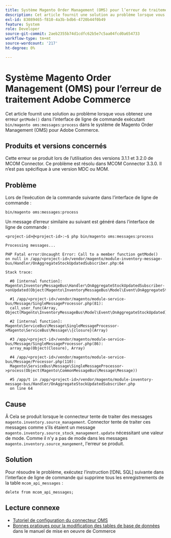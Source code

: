 ```yaml
---
title: Système Magento Order Management (OMS) pour l’erreur de traitement Adobe Commerce
description: Cet article fournit une solution au problème lorsque vous obtenez une erreur "getMode()" dans l’interface de ligne de commande exécutant "bin/magento oms:messages:process" dans le système Magento Order Management (OMS) pour Adobe Commerce.
exl-id: 83089465-f810-4a3b-bdb6-4720b44f0b49
feature: System
role: Developer
source-git-commit: 2aeb2355b74d1cdfc62b5e7c5aa04fcd0a654733
workflow-type: tm+mt
source-wordcount: '217'
ht-degree: 0%

---
```


# Système Magento Order Management (OMS) pour l’erreur de traitement Adobe Commerce

Cet article fournit une solution au problème lorsque vous obtenez une erreur `getMode()` dans l’interface de ligne de commande exécutant `bin/magento oms:messages:process` dans le système de Magento Order Management (OMS) pour Adobe Commerce.

## Produits et versions concernés

Cette erreur se produit lors de l’utilisation des versions 3.1.1 et 3.2.0 de MCOM Connector. Ce problème est résolu dans MCOM Connector 3.3.0. Il n’est pas spécifique à une version MDC ou MOM.

## Problème

Lors de l’exécution de la commande suivante dans l’interface de ligne de commande :

`bin/magento oms:messages:process`

Un message d’erreur similaire au suivant est généré dans l’interface de ligne de commande :

```
<project-id>@<project-id>:~$ php bin/magento oms:messages:process

Processing messages...

PHP Fatal error:Uncaught Error: Call to a member function getMode()
on null in /app/<project-id>/vendor/magento/module-inventory-message-bus/Handler/OnAggregateStockUpdatedSubscriber.php:64

Stack trace:

  #0 [internal function]: Magento\InventoryMessageBus\Handler\OnAggregateStockUpdatedSubscriber->onUpdated(Object(Magento\InventoryMessageBus\Model\Event\OnAggregateStockUpdated))

  #1 /app/<project-id>/vendor/magento/module-service-bus/Message/SingleMessageProcessor.php(81):
  call_user_func(Array, Object(Magento\InventoryMessageBus\Model\Event\OnAggregateStockUpdated))

  #2 [internal function]: Magento\ServiceBus\Message\SingleMessageProcessor->Magento\ServiceBus\Message\\{closure}(Array)

  #3 /app/<project-id>/vendor/magento/module-service-bus/Message/SingleMessageProcessor.php(86):
  array_map(Object(Closure), Array)

  #4 /app/<project-id>/vendor/magento/module-service-bus/Message/Processor.php(110):
  Magento\ServiceBus\Message\SingleMessageProcessor->process(Object(Magento\CommonMessageBus\Message\Message))

  #5 /app/t in /app/<project-id>/vendor/magento/module-inventory-message-bus/Handler/OnAggregateStockUpdatedSubscriber.php
  on line 64
```

## Cause

Â
Cela se produit lorsque le connecteur tente de traiter des messages `magento.inventory.source_management`. Connector tente de traiter ces messages comme s’ils étaient un message `magento.inventory.source_stock_management.update` nécessitant une valeur de mode. Comme il n&#39;y a pas de mode dans les messages `magento.inventory.source_mangement`, l&#39;erreur se produit.

## Solution

Pour résoudre le problème, exécutez l’instruction [!DNL SQL] suivante dans l’interface de ligne de commande qui supprime tous les enregistrements de la table `mcom_api_messages` :

`delete from mcom_api_messages;`

## Lecture connexe

* [&#x200B; Tutoriel de configuration du connecteur OMS](https://commerce-docs.github.io/oms-documentation-archive/integration/connector/setup-tutorial/)
* [&#x200B; Bonnes pratiques pour la modification des tables de base de données](https://experienceleague.adobe.com/fr/docs/commerce-operations/implementation-playbook/best-practices/development/modifying-core-and-third-party-tables#why-adobe-recommends-avoiding-modifications) dans le manuel de mise en oeuvre de Commerce
